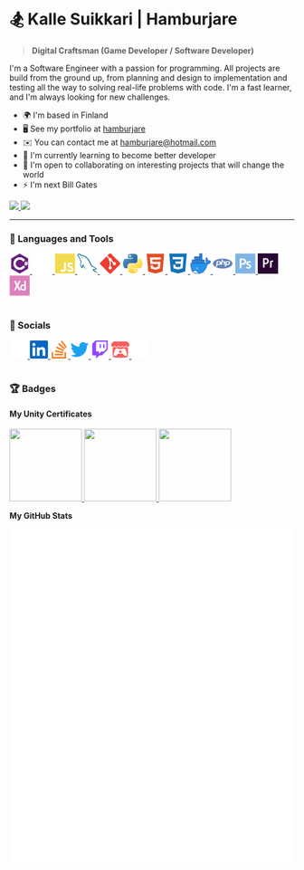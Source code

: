 # 🏂 Kalle Suikkari | Hamburjare

<!-- > **Digital Craftsman (Game Developer / Programmer)**

I'm a indie game developer with a passion for programming. All projects are build from the ground up, from planning and design to implementation and testing. I'm a fast learner, and I'm always looking for new challenges. I'm currently in search of a new position as a game developer/programmer. -->

> **Digital Craftsman (Game Developer / Software Developer)**

I'm a Software Engineer with a passion for programming. All projects are build from the ground up, from planning and design to implementation and testing all the way to solving real-life problems with code. I'm a fast learner, and I'm always looking for new challenges.

<!-- - 🌍 I'm based in Helsinki, Finland -->
- 🌍 I'm based in Finland
- 🖥️ See my portfolio at [hamburjare](http://hamburjare.tech)
- ✉️ You can contact me at [hamburjare@hotmail.com](mailto:hamburjare@hotmail.com)
- 🧠 I'm currently learning to become better developer
- 🤝 I'm open to collaborating on interesting projects that will change the world
- ⚡ I'm next Bill Gates

<!-- <a href="https://www.twitter.com/hamburjare" target="_blank" rel="noreferrer">
    <img src="https://custom-icon-badges.demolab.com/twitter/follow/hamburjare?logo=twitter&style=for-the-badge&color=0891b2&labelColor=1c1917"/>
</a> -->
<a href="https://www.github.com/hamburjare" target="_blank" rel="noreferrer">
    <img src="https://custom-icon-badges.demolab.com/github/followers/hamburjare?logo=github&style=for-the-badge&color=0891b2&labelColor=1c1917"/>
</a>
<a href="https://github.com/Hamburjare?tab=repositories&sort=stargazers" target="_blank" rel="noreferrer">
    <img src="https://custom-icon-badges.demolab.com/github/stars/hamburjare?logo=star&style=for-the-badge&color=0891b2&labelColor=1c1917"/>
</a>

---

### 🧰 Languages and Tools

<p align="left">

<a href="https://docs.microsoft.com/en-us/dotnet/csharp/" target="_blank" rel="noreferrer">
    <img src="https://raw.githubusercontent.com/Hamburjare/hamburjare/main/svg/csharp-colored.svg" width="36" height="36" alt="C#" />
</a>
<a href="https://unity.com/" target="_blank" rel="noreferrer">
    <img src="https://raw.githubusercontent.com/Hamburjare/hamburjare/main/svg/unity-white.svg" width="36" height="36" alt="Unity" />
</a>
<a href="https://developer.mozilla.org/en-US/docs/Web/JavaScript" target="_blank" rel="noreferrer">
    <img src="https://raw.githubusercontent.com/Hamburjare/hamburjare/main/svg/javascript-colored.svg" width="36" height="36" alt="JavaScript" />
</a>
  <a href="https://www.mysql.com/" target="_blank" rel="noreferrer">
    <img src="https://raw.githubusercontent.com/Hamburjare/hamburjare/main/svg/mysql-colored.svg" width="36" height="36" alt="MySQL" />
</a>  
  <a href="https://git-scm.com/" target="_blank" rel="noreferrer">
    <img src="https://raw.githubusercontent.com/Hamburjare/hamburjare/main/svg/git.svg" width="36" height="36" alt="Git" />
</a>  
<a href="https://www.python.org/" target="_blank" rel="noreferrer">
    <img src="https://raw.githubusercontent.com/Hamburjare/hamburjare/main/svg/python-colored.svg" width="36" height="36" alt="Python" />
</a>
<a href="https://developer.mozilla.org/en-US/docs/Glossary/HTML5" target="_blank" rel="noreferrer">
    <img src="https://raw.githubusercontent.com/Hamburjare/hamburjare/main/svg/html5-colored.svg" width="36" height="36" alt="HTML5" />
</a>
<a href="https://www.w3.org/TR/CSS/#css" target="_blank" rel="noreferrer">
    <img src="https://raw.githubusercontent.com/Hamburjare/hamburjare/main/svg/css3-colored.svg" width="36" height="36" alt="CSS3" />
</a>
<a href="https://www.docker.com/" target="_blank" rel="noreferrer">
    <img src="https://raw.githubusercontent.com/Hamburjare/hamburjare/main/svg/docker.svg" width="36" height="36" alt="CSS3" />
</a>
<a href="https://www.php.net/" target="_blank" rel="noreferrer">
    <img src="https://raw.githubusercontent.com/Hamburjare/hamburjare/main/svg/php-colored.svg" width="36" height="36" alt="CSS3" />
</a>
<a href="https://www.adobe.com/uk/products/photoshop.html" target="_blank" rel="noreferrer">
    <img src="https://raw.githubusercontent.com/Hamburjare/hamburjare/main/svg/photoshop-colored.svg" width="36" height="36" alt="Photoshop" />
</a>
<a href="https://www.adobe.com/uk/products/premiere.html" target="_blank" rel="noreferrer">
    <img src="https://raw.githubusercontent.com/Hamburjare/hamburjare/main/svg/premierepro-colored.svg" width="36" height="36" alt="Premiere Pro" />
</a>
<a href="https://www.adobe.com/uk/products/xd.html" target="_blank" rel="noreferrer">
    <img src="https://raw.githubusercontent.com/Hamburjare/hamburjare/main/svg/xd-colored.svg" width="36" height="36" alt="XD" />
</a>
</p>

# 

### 💬 Socials

<p align="left">

<a href="https://www.github.com/hamburjare" target="_blank" rel="noreferrer">
    <img src="https://raw.githubusercontent.com/Hamburjare/hamburjare/main/svg/socials/github-dark.svg" width="32" height="32" />
</a>
<a href="https://www.linkedin.com/in/kallesuikkari" target="_blank" rel="noreferrer">
    <img src="https://raw.githubusercontent.com/Hamburjare/hamburjare/main/svg/socials/linkedin.svg" width="32" height="32" />
</a>
<a href="https://www.stackoverflow.com/users/18073076/hamburjare" target="_blank" rel="noreferrer">
    <img src="https://raw.githubusercontent.com/Hamburjare/hamburjare/main/svg/socials/stackoverflow.svg" width="32" height="32" />
</a>
<a href="https://www.twitter.com/hamburjare" target="_blank" rel="noreferrer">
    <img src="https://raw.githubusercontent.com/Hamburjare/hamburjare/main/svg/socials/twitter.svg" width="32" height="32" />
</a>
<a href="https://www.twitch.tv/hamburjare" target="_blank" rel="noreferrer">
    <img src="https://raw.githubusercontent.com/Hamburjare/hamburjare/main/svg/socials/twitch.svg" width="32" height="32" />
</a>
<a href="https://hamburjare.itch.io/" target="_blank" rel="noreferrer">
    <img src="https://raw.githubusercontent.com/Hamburjare/hamburjare/main/svg/socials/itch-red.svg" width="32" height="32" />
</a>
<a href="https://play.unity.com/u/Hamburjare" target="_blank" rel="noreferrer">
    <img src="https://raw.githubusercontent.com/Hamburjare/hamburjare/main/svg/unity-white.svg" width="32" height="32" />
</a>
</p>

# 

### 🏆 Badges


#### **My Unity Certificates**
<p align="left">

<a href="https://www.credly.com/badges/54e29f50-ba7c-444c-ba8f-ca6697edcb3a/public_url" target="_blank" rel="noreferrer">
    <img src="https://images.credly.com/images/2ebece18-451f-4f69-868a-9b5edac57567/image.png" width="128" height="128" />
</a>
<a href="https://www.credly.com/badges/0bc5dbd8-00d7-40e1-8b02-74cd89e1739c/public_url" target="_blank" rel="noreferrer">
    <img src="https://images.credly.com/images/03d1c2f6-6182-49bd-b5af-2ef6d28b5383/image.png" width="128" height="128" />
</a>
<a href="https://www.credly.com/badges/b83d9e71-b3f7-402a-b18f-5959777156de/public_url" target="_blank" rel="noreferrer">
    <img src="https://images.credly.com/images/24c48b7e-6c7b-4763-91e7-379565ba4e42/image.png" width="128" height="128" />
</a>

</p>



<b>My GitHub Stats</b>

<a href="https://github.com/hamburjare" align="right">
    <img src="https://raw.githubusercontent.com/Hamburjare/github-stats/master/generated/languages.svg#gh-dark-mode-only" alt="Top Languages" />
</a>
<a href="https://github.com/hamburjare" align="left">
    <img src="https://raw.githubusercontent.com/Hamburjare/github-stats/master/generated/overview.svg#gh-dark-mode-only" alt="hamburjare's GitHub stats" />
</a>
<!-- <a href="http://www.github.com/hamburjare">
    <img src="https://github-readme-activity-graph.cyclic.app/graph?username=Ashutosh00710&bg_color=1c1917&color=ffffff&line=0891b2&point=ffffff&area_color=1c1917&area=true&hide_border=true&custom_title=GitHub%20Commits%20Graph" alt="GitHub Commits Graph" />
</a> -->
<!-- https://profileme.dev/ -->
